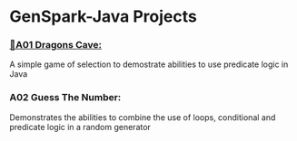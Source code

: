 <h1> GenSpark-Java Projects </h1>
<h3><a href="https://github.com/pkingori/Java-GenSpark/blob/main/GenSpark-A01_DragonCave/src/DragonCave.java"><p> &#x1F996;A01 Dragons Cave:</a></h3> A simple game of selection to demostrate abilities to use predicate logic in Java</br>
<h3>A02 Guess The Number:</h3> Demonstrates the abilities to combine the use of loops, conditional and predicate logic in a random generator</br>
